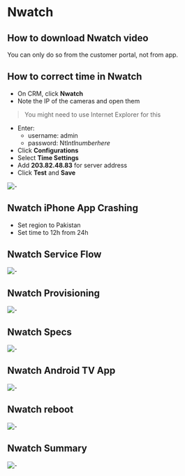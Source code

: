 # Nwatch

## How to download Nwatch video

You can only do so from the customer portal, not from app.

## How to correct time in Nwatch

- On CRM, click **Nwatch**
- Note the IP of the cameras and open them 
> You might need to use Internet Explorer for this
- Enter:
    - username: admin
    - password: Ntl*ntlnumberhere*
- Click **Configurations**
- Select **Time Settings**
- Add **203.82.48.83** for server address
- Click **Test** and **Save**

![-](https://cdn.discordapp.com/attachments/389455820741541893/939152064884408380/Screen_Shot_2022-02-03_at_9.30.39_PM.png)

## Nwatch iPhone App Crashing

- Set region to Pakistan
- Set time to 12h from 24h

## Nwatch Service Flow

![-](https://cdn.discordapp.com/attachments/389455820741541893/939152062556540988/Screen_Shot_2022-02-03_at_9.21.29_PM.png)

## Nwatch Provisioning

![-](https://cdn.discordapp.com/attachments/389455820741541893/939152062850162758/Screen_Shot_2022-02-03_at_9.23.23_PM.png)

## Nwatch Specs

![-](https://cdn.discordapp.com/attachments/389455820741541893/939152063168917584/Screen_Shot_2022-02-03_at_9.24.11_PM.png)

## Nwatch Android TV App

![-](https://cdn.discordapp.com/attachments/389455820741541893/939152063550591026/Screen_Shot_2022-02-03_at_9.25.22_PM.png)

## Nwatch reboot

![-](https://cdn.discordapp.com/attachments/389455820741541893/939152064590774372/Screen_Shot_2022-02-03_at_9.30.30_PM.png)

## Nwatch Summary

![-](https://cdn.discordapp.com/attachments/389455820741541893/939152063949070346/Screen_Shot_2022-02-03_at_9.27.54_PM.png)
